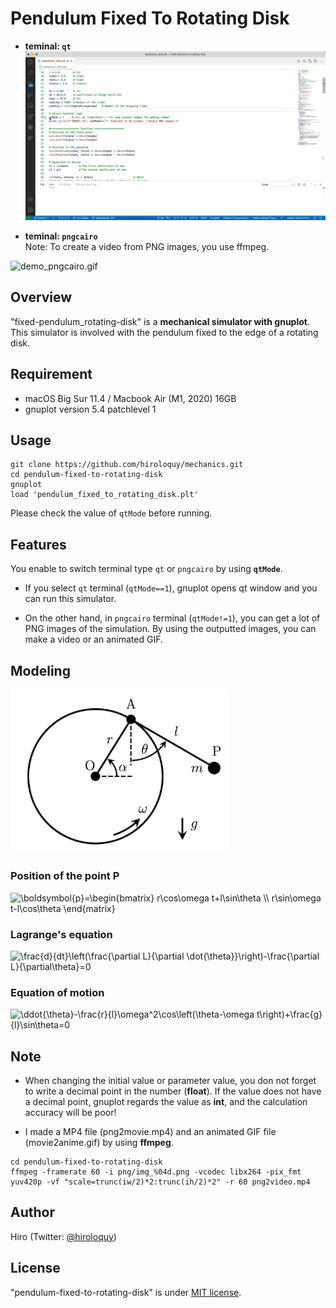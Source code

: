 # Pendulum Fixed To Rotating Disk
- **teminal: `qt`**
 ![simulator_in_qt](demo_qt.gif)
<!-- <img src="demo_qt.gif" width="600" alt="demo_qt.gif" title="demo_qt.gif"> -->

- **teminal: `pngcairo`**  
  Note: To create a video from PNG images, you use ffmpeg. 
<img src="demo_pngcairo.gif" width="450" alt="demo_pngcairo.gif" title="demo_pngcairo.gif">

## Overview
"fixed-pendulum_rotating-disk" is a **mechanical simulator with gnuplot**.
This simulator is involved with the pendulum fixed to the edge of a rotating disk.

## Requirement
<!-- # Requirement -->
- macOS Big Sur 11.4 / Macbook Air (M1, 2020) 16GB
- gnuplot version 5.4 patchlevel 1

<!-- # Installation -->
 
## Usage
```
git clone https://github.com/hiroloquy/mechanics.git
cd pendulum-fixed-to-rotating-disk
gnuplot
load 'pendulum_fixed_to_rotating_disk.plt'
```
Please check the value of `qtMode` before running.

## Features
You enable to switch terminal type `qt` or `pngcairo` by using **`qtMode`**.
- If you select `qt` terminal (`qtMode==1`), gnuplot opens qt window and you can run this simulator.

- On the other hand, in `pngcairo` terminal (`qtMode!=1`), you can get a lot of PNG images of the simulation.
By using the outputted images, you can make a video or an animated GIF.

## Modeling
<img src="model.png" width="350" alt="model.png" title="model.png">

### Position of the point P
<img src="https://latex.codecogs.com/png.latex?\dpi{150}&space;\boldsymbol{p}=\begin{bmatrix}&space;r\cos\omega&space;t&plus;l\sin\theta&space;\\&space;r\sin\omega&space;t-l\cos\theta&space;\end{matrix}" title="\boldsymbol{p}=\begin{bmatrix} r\cos\omega t+l\sin\theta \\ r\sin\omega t-l\cos\theta \end{matrix}" />

### Lagrange's equation
<img src="https://latex.codecogs.com/png.latex?\dpi{150}&space;\frac{d}{dt}\left(\frac{\partial&space;L}{\partial&space;\dot{\theta}}\right)-\frac{\partial&space;L}{\partial\theta}=0" title="\frac{d}{dt}\left(\frac{\partial L}{\partial \dot{\theta}}\right)-\frac{\partial L}{\partial\theta}=0" />

### Equation of motion
<img src="https://latex.codecogs.com/png.latex?\dpi{150}&space;\ddot{\theta}-\frac{r}{l}\omega^2\cos\left(\theta-\omega&space;t\right)&plus;\frac{g}{l}\sin\theta=0" title="\ddot{\theta}-\frac{r}{l}\omega^2\cos\left(\theta-\omega t\right)+\frac{g}{l}\sin\theta=0" />

## Note
- When changing the initial value or parameter value, you don not forget to write a decimal point in the number (**float**). If the value does not have a decimal point, gnuplot regards the value as **int**, and the calculation accuracy will be poor!

- I made a MP4 file (png2movie.mp4) and an animated GIF file (movie2anime.gif) by using **ffmpeg**.

```
cd pendulum-fixed-to-rotating-disk
ffmpeg -framerate 60 -i png/img_%04d.png -vcodec libx264 -pix_fmt yuv420p -vf "scale=trunc(iw/2)*2:trunc(ih/2)*2" -r 60 png2video.mp4
```
 
<!-- ## Reference -->

## Author
Hiro (Twitter: [@hiroloquy](https://twitter.com/hiroloquy))
 
## License
"pendulum-fixed-to-rotating-disk" is under [MIT license](https://github.com/hiroloquy/pendulum-fixed-to-rotating-disk/blob/master/LICENSE).
 
